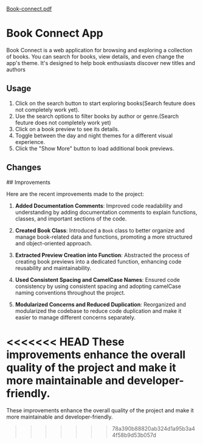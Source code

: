 [Book-connect.pdf](https://github.com/Dino04-cyber/OSVJOV233_FTC2306_GROUPC_Osvaldino-Jovete_Interactive-Web-Apps-IWA19-Final-Capstone-Project/files/12558524/Book-connect.pdf)
</head>
<body>
    <h1>Book Connect App</h1>

  
  Book Connect is a web application for browsing and exploring a collection of books. 
  You can search for books, view details, and even change the app's theme. 
  It's designed to help book enthusiasts discover new titles and authors

  <h2>Usage</h2>
    <ol>
        <li>Click on the search button to start exploring books(Search feuture does not completely work yet).</li>
        <li>Use the search options to filter books by author or genre.(Search feuture does not completely work yet)</li>
        <li>Click on a book preview to see its details.</li>
        <li>Toggle between the day and night themes for a different visual experience.</li>
        <li>Click the "Show More" button to load additional book previews.</li>
    </ol>
  </body>

  <h2>Changes</h2>
## Improvements

Here are the recent improvements made to the project:

1. **Added Documentation Comments**: Improved code readability and understanding by adding documentation comments to explain functions, classes, and important sections of the code.

2. **Created Book Class**: Introduced a `Book` class to better organize and manage book-related data and functions, promoting a more structured and object-oriented approach.

3. **Extracted Preview Creation into Function**: Abstracted the process of creating book previews into a dedicated function, enhancing code reusability and maintainability.

4. **Used Consistent Spacing and CamelCase Names**: Ensured code consistency by using consistent spacing and adopting camelCase naming conventions throughout the project.

5. **Modularized Concerns and Reduced Duplication**: Reorganized and modularized the codebase to reduce code duplication and make it easier to manage different concerns separately.

<<<<<<< HEAD
These improvements enhance the overall quality of the project and make it more maintainable and developer-friendly.
=======
These improvements enhance the overall quality of the project and make it more maintainable and developer-friendly.
>>>>>>> 78a390b88820ab324d1a95b3a44f58b9d53b057d
